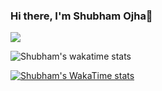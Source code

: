 ### Hi there, I'm Shubham Ojha👋

![](https://komarev.com/ghpvc/?username=shubhamojha1)

![Shubham's wakatime stats](https://github-readme-stats.vercel.app/api/wakatime?username=609a727d-4613-44bc-856a-a6b3eed7aaf7&show_icons=true)

[![Shubham's WakaTime stats](https://github-readme-stats.vercel.app/api/wakatime?username=609a727d-4613-44bc-856a-a6b3eed7aaf7)](https://github.com/anuraghazra/github-readme-stats)
<!--
**shubhamojha1/shubhamojha1** is a ✨ _special_ ✨ repository because its `README.md` (this file) appears on your GitHub profile.

Here are some ideas to get you started:

- 🔭 I’m currently working on ...
- 🌱 I’m currently learning ...
- 👯 I’m looking to collaborate on ...
- 🤔 I’m looking for help with ...
- 💬 Ask me about ...
- 📫 How to reach me: ...
- 😄 Pronouns: ...
- ⚡ Fun fact: ...
-->
